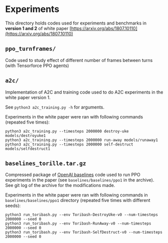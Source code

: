# Experiments

This directory holds codes used for experiments and benchmarks in **version 1 and 2** of white paper [https://arxiv.org/abs/1807.10110](https://arxiv.org/abs/1807.10110)

## `ppo_turnframes/`

Code used to study effect of different number of frames between turns (with Tensorforce PPO agents)

## `a2c/`

Implementation of A2C and training code used to do A2C experiments in the white paper version 1. 

See `python3 a2c_training.py -h` for arguments.

Experiments in the white paper were ran with following commands (repeated five times):

```
python3 a2c_training.py --timesteps 2000000 destroy-uke models/destroyuke1
python3 a2c_training.py --timesteps 2000000 run-away models/runaway1
python3 a2c_training.py --timesteps 2000000 self-destruct models/selfdestruct1
```

## `baselines_torille.tar.gz`

Compressed package of [OpenAI baselines](https://github.com/openai/baselines/) code used to run PPO experiments in the paper (see `baselines/baselines/ppo1` in the archive). See git log of the archive for the modifications made. 

Experiments in the white paper were ran with following commands in `baselines/baselines/ppo1` directory (repeated five times with different seeds):
```
python3 run_toribash.py --env Toribash-DestroyUke-v0 --num-timesteps 2000000 --seed 0
python3 run_toribash.py --env Toribash-RunAway-v0 --num-timesteps 2000000 --seed 0
python3 run_toribash.py --env Toribash-SelfDestruct-v0 --num-timesteps 2000000 --seed 0
```

